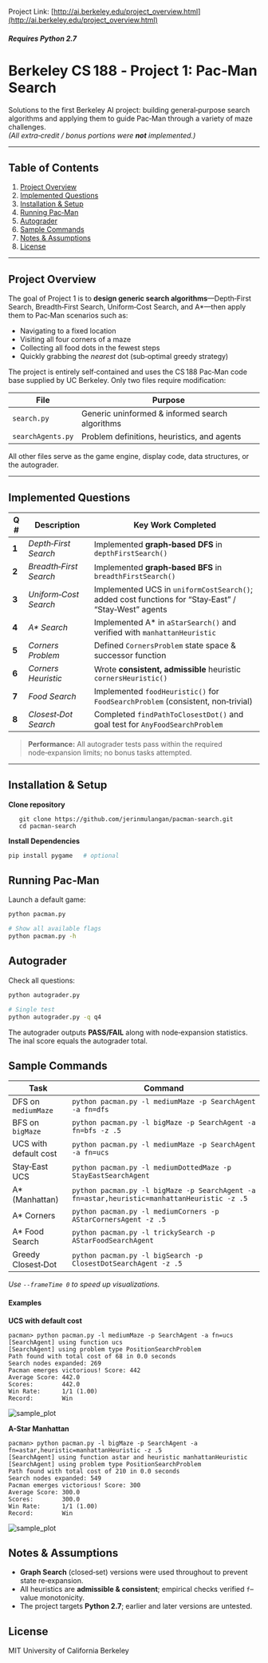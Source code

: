 Project Link: [http://ai.berkeley.edu/project_overview.html](http://ai.berkeley.edu/project_overview.html)
###### **Requires Python 2.7**
# Berkeley CS 188 ‑ Project 1: **Pac‑Man Search**  

Solutions to the first Berkeley AI project: building general‑purpose search algorithms and applying them to guide Pac‑Man through a variety of maze challenges.  
*(All extra‑credit / bonus portions were **not** implemented.)*

---

## Table of Contents
1. [Project Overview](#project-overview)  
2. [Implemented Questions](#implemented-questions)  
3. [Installation & Setup](#installation--setup)  
4. [Running Pac‑Man](#running-pac-man)  
5. [Autograder](#autograder)  
6. [Sample Commands](#sample-commands)  
7. [Notes & Assumptions](#notes--assumptions)  
8. [License](#license)  

---

## Project Overview
The goal of Project 1 is to **design generic search algorithms**—Depth‑First Search, Breadth‑First Search, Uniform‑Cost Search, and A\*—then apply them to Pac‑Man scenarios such as:

* Navigating to a fixed location  
* Visiting all four corners of a maze  
* Collecting all food dots in the fewest steps  
* Quickly grabbing the *nearest* dot (sub‑optimal greedy strategy)

The project is entirely self‑contained and uses the CS 188 Pac‑Man code base supplied by UC Berkeley. Only two files require modification:

| File | Purpose |
|------|---------|
| `search.py` | Generic uninformed & informed search algorithms |
| `searchAgents.py` | Problem definitions, heuristics, and agents |

All other files serve as the game engine, display code, data structures, or the autograder.

---

## Implemented Questions
| Q # | Description | Key Work Completed |
|-----|-------------|--------------------|
| **1** | *Depth‑First Search* | Implemented **graph‑based DFS** in `depthFirstSearch()` |
| **2** | *Breadth‑First Search* | Implemented **graph‑based BFS** in `breadthFirstSearch()` |
| **3** | *Uniform‑Cost Search* | Implemented UCS in `uniformCostSearch()`; added cost functions for “Stay‑East” / “Stay‑West” agents |
| **4** | *A\* Search* | Implemented A\* in `aStarSearch()` and verified with `manhattanHeuristic` |
| **5** | *Corners Problem* | Defined `CornersProblem` state space & successor function |
| **6** | *Corners Heuristic* | Wrote **consistent, admissible** heuristic `cornersHeuristic()` |
| **7** | *Food Search* | Implemented `foodHeuristic()` for `FoodSearchProblem` (consistent, non‑trivial) |
| **8** | *Closest‑Dot Search* | Completed `findPathToClosestDot()` and goal test for `AnyFoodSearchProblem` |

> **Performance:** All autograder tests pass within the required node‑expansion limits; no bonus tasks attempted.

---

## Installation & Setup

**Clone repository**

```
   git clone https://github.com/jerinmulangan/pacman‑search.git
   cd pacman‑search
```

**Install Dependencies**

```bash
pip install pygame   # optional
```

## Running Pac‑Man

Launch a default game:

```bash
python pacman.py

# Show all available flags
python pacman.py -h
```

## Autograder

Check all questions:

```bash
python autograder.py

# Single test
python autograder.py -q q4
```

The autograder outputs **PASS/FAIL** along with node‑expansion statistics. The inal score equals the autograder total.

## Sample Commands

| Task                  | Command                                                                                     |
| --------------------- | ------------------------------------------------------------------------------------------- |
| DFS on `mediumMaze`   | `python pacman.py -l mediumMaze -p SearchAgent -a fn=dfs`                                   |
| BFS on `bigMaze`      | `python pacman.py -l bigMaze -p SearchAgent -a fn=bfs -z .5`                                |
| UCS with default cost | `python pacman.py -l mediumMaze -p SearchAgent -a fn=ucs`                                   |
| Stay‑East UCS         | `python pacman.py -l mediumDottedMaze -p StayEastSearchAgent`                               |
| A* (Manhattan)        | `python pacman.py -l bigMaze -p SearchAgent -a fn=astar,heuristic=manhattanHeuristic -z .5` |
| A* Corners            | `python pacman.py -l mediumCorners -p AStarCornersAgent -z .5`                              |
| A* Food Search        | `python pacman.py -l trickySearch -p AStarFoodSearchAgent`                                  |
| Greedy Closest‑Dot    | `python pacman.py -l bigSearch -p ClosestDotSearchAgent -z .5`                              |

*Use `--frameTime 0` to speed up visualizations.*

#### Examples

**UCS with default cost**

```
pacman> python pacman.py -l mediumMaze -p SearchAgent -a fn=ucs
[SearchAgent] using function ucs
[SearchAgent] using problem type PositionSearchProblem
Path found with total cost of 68 in 0.0 seconds
Search nodes expanded: 269
Pacman emerges victorious! Score: 442
Average Score: 442.0
Scores:        442.0
Win Rate:      1/1 (1.00)
Record:        Win
```

![sample_plot](UCS.png)


**A-Star Manhattan**

```
pacman> python pacman.py -l bigMaze -p SearchAgent -a fn=astar,heuristic=manhattanHeuristic -z .5
[SearchAgent] using function astar and heuristic manhattanHeuristic
[SearchAgent] using problem type PositionSearchProblem
Path found with total cost of 210 in 0.0 seconds
Search nodes expanded: 549
Pacman emerges victorious! Score: 300
Average Score: 300.0
Scores:        300.0
Win Rate:      1/1 (1.00)
Record:        Win
```

![sample_plot](AStar.png)
## Notes & Assumptions

- **Graph Search** (closed‑set) versions were used throughout to prevent state re‑expansion.
- All heuristics are **admissible & consistent**; empirical checks verified `f`–value monotonicity.
- The project targets **Python 2.7**; earlier and later versions are untested.


## License

MIT
University of California Berkeley